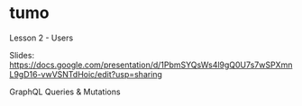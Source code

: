 # tumo

Lesson 2 - Users

Slides: https://docs.google.com/presentation/d/1PbmSYQsWs4l9gQ0U7s7wSPXmnL9gD16-vwVSNTdHoic/edit?usp=sharing

GraphQL Queries & Mutations
